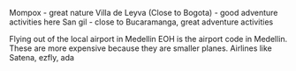 Mompox - great nature
Villa de Leyva (Close to Bogota) - good adventure activities here
San gil - close to Bucaramanga, great adventure activities

Flying out of the local airport in Medellin
EOH is the airport code in Medellin.  These are more expensive because they are smaller planes.  Airlines like Satena, ezfly, ada
